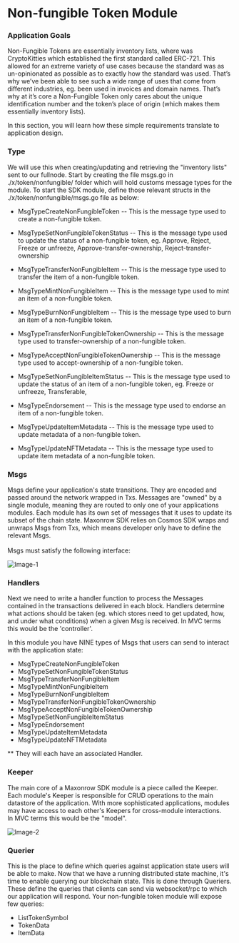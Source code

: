 # Non-fungible Token Module

### Application Goals

Non-Fungible Tokens are essentially inventory lists, where was CryptoKitties which 
established the first standard called ERC-721. This allowed for an extreme variety of use cases because the standard was as un-opinionated as possible as to exactly how the standard was used. 
That’s why we’ve been able to see such a wide range of uses that come from different industries, 
eg. been used in invoices and domain names. That’s why at it’s core a Non-Fungible Token only cares about the unique identification number and the token’s place of origin (which makes them essentially inventory lists).

In this section, you will learn how these simple requirements translate to application design.

### Type

We will use this when creating/updating and retrieving the "inventory lists" sent to our fullnode. 
Start by creating the file msgs.go in ./x/token/nonfungible/ folder which 
will hold customs message types for the module.
To start the SDK module, define those relevant structs in 
the ./x/token/nonfungible/msgs.go file as below:

* MsgTypeCreateNonFungibleToken
-- This is the message type used to create a non-fungible token. 

* MsgTypeSetNonFungibleTokenStatus
-- This is the message type used to update the status of a non-fungible token, 
  eg. Approve, Reject, Freeze or unfreeze, Approve-transfer-ownership, Reject-transfer-ownership

* MsgTypeTransferNonFungibleItem
-- This is the message type used to transfer the item of a non-fungible token. 

* MsgTypeMintNonFungibleItem
-- This is the message type used to mint an item of a non-fungible token. 

* MsgTypeBurnNonFungibleItem
-- This is the message type used to burn an item of a non-fungible token. 

* MsgTypeTransferNonFungibleTokenOwnership
-- This is the message type used to transfer-ownership of a non-fungible token. 

* MsgTypeAcceptNonFungibleTokenOwnership
-- This is the message type used to accept-ownership of a non-fungible token. 

* MsgTypeSetNonFungibleItemStatus
-- This is the message type used to update the status of an item of a non-fungible token, 
  eg. Freeze or unfreeze, Transferable,     

* MsgTypeEndorsement
-- This is the message type used to endorse an item of a non-fungible token. 

* MsgTypeUpdateItemMetadata
-- This is the message type used to update metadata of a non-fungible token.

* MsgTypeUpdateNFTMetadata
-- This is the message type used to update item metadata of a non-fungible token.


### Msgs

Msgs define your application's state transitions. 
They are encoded and passed around the network wrapped in Txs. 
Messages are "owned" by a single module, meaning they are routed to only one of your applications modules. 
Each module has its own set of messages that it uses to update its subset of the chain state. 
Maxonrow SDK relies on Cosmos SDK wraps and unwraps Msgs from Txs, which means developer only have to define the relevant Msgs.<br/><br/> 
Msgs must satisfy the following interface:

![Image-1](/pic/node_cli_nft-01.png)  



### Handlers


Next we need to write a handler function to process the Messages contained 
in the transactions delivered in each block. 
Handlers determine what actions should be taken (eg. which stores need to get updated, how, and under what conditions) 
when a given Msg is received. In MVC terms this would be the 'controller'.

In this module you have NINE types of Msgs that users 
can send to interact with the application state: 

* MsgTypeCreateNonFungibleToken
* MsgTypeSetNonFungibleTokenStatus
* MsgTypeTransferNonFungibleItem
* MsgTypeMintNonFungibleItem
* MsgTypeBurnNonFungibleItem
* MsgTypeTransferNonFungibleTokenOwnership
* MsgTypeAcceptNonFungibleTokenOwnership
* MsgTypeSetNonFungibleItemStatus
* MsgTypeEndorsement
* MsgTypeUpdateItemMetadata
* MsgTypeUpdateNFTMetadata

** They will each have an associated Handler.


### Keeper

The main core of a Maxonrow SDK module is a piece called the Keeper. 
Each module's Keeper is responsible for CRUD operations to the main datastore of the application. 
With more sophisticated applications, modules may have access to each other's Keepers 
for cross-module interactions. <br/>In MVC terms this would be the "model". 

![Image-2](/pic/node_cli_nft-02.png)  



### Querier

This is the place to define which queries against application state users will be able to make. 
Now that we have a running distributed state machine, 
it's time to enable querying our blockchain state. This is done through Queriers. 
These define the queries that clients can send via websocket/rpc to which our application will respond. 
Your non-fungible token module will expose few queries:

* ListTokenSymbol
* TokenData
* ItemData

